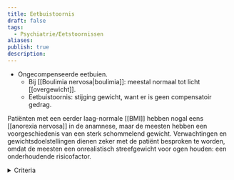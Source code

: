 ```yaml
---
title: Eetbuistoornis
draft: false
tags:
  - Psychiatrie/Eetstoornissen
aliases: 
publish: true
description:
---
```

- Ongecompenseerde eetbuien.
    - Bij [[Boulimia nervosa|boulimia]]: meestal normaal tot licht [[overgewicht]].
    - Eetbuistoornis: stijging gewicht, want er is geen compensatoir gedrag.

Patiënten met een eerder laag-normale [[BMI]] hebben nogal eens [[anorexia nervosa]] in de anamnese, maar de meesten hebben een voorgeschiedenis van een sterk schommelend gewicht. Verwachtingen en gewichtsdoelstellingen dienen zeker met de patiënt besproken te worden, omdat de meesten een onrealistisch streefgewicht voor ogen houden: een onderhoudende risicofactor.

<details> <summary>Criteria</summary> <p>
<p>Een eetbui-episode wordt gekenmerkt door beide volgende kenmerken:</p> <ol> <li>Het in een afzonderlijke tijdsperiode (bijvoorbeeld binnen een periode van twee uur) eten van een hoeveelheid voedsel die beslist groter is dan de meeste mensen binnen dezelfde tijd, onder vergelijkbare omstandigheden zouden eten.</li> <li>Het gevoel tijdens de episode geen controle te hebben over het eten (bijvoorbeeld de betrokkene heeft het gevoel niet te kunnen stoppen met eten, of niet te kunnen beheersen wat en hoeveel hij of zij eet).</li> </ol> <p>De eetbui-episoden hangen samen met drie (of meer) van de volgende kenmerken:</p> <ol> <li>Veel sneller eten dan normaal.</li> <li>Dooreten totdat een onaangenaam vol gevoel ontstaat.</li> <li>Grote hoeveelheden voedsel nuttigen zonder lichamelijke trek te hebben.</li> <li>Alleen eten, uit schaamte over de hoeveelheid die betrokkenen nuttigt.</li> <li>Achteraf van zichzelf walgen, zich somber of erg schuldig voelen.</li> </ol> <p>De eetbuien komen gedurende drie maanden gemiddeld minstens eenmaal per week voor.</p>
</p> </details>  

